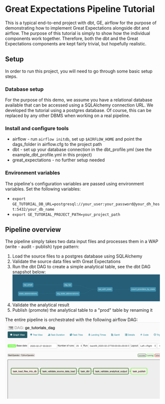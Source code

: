 # Great Expectations Pipeline Tutorial
This is a typical end-to-end project with dbt, GE, airflow for the purpose of demonstrating how to implement Great Expectations alongside dbt and airflow. The purpose of this tutorial is simply to show how the individual components work together. Therefore, both the dbt and the Great Expectations components are kept fairly trivial, but hopefully realistic.

## Setup

In order to run this project, you will need to go through some basic setup steps.

### Database setup
For the purpose of this demo, we assume you have a relational database available that can be accessed using a SQLAlchemy connection URL. We developed the tutorial using a postgres database. Of course, this can be replaced by any other DBMS when working on a real pipeline.

### Install and configure tools
* airflow - run `airflow initdb`, set up `$AIRFLOW_HOME` and point the dags_folder in airflow.cfg to the project path
* dbt - set up your database connection in the dbt_profile.yml (see the example_dbt_profile.yml in this project)
* great_expectations - no further setup needed

### Environment variables

The pipeline's configuration variables are passed using environment variables. Set the following variables:
* `export GE_TUTORIAL_DB_URL=postgresql://your_user:your_password@your_dh_host:5432/your_db_name`
* `export GE_TUTORIAL_PROJECT_PATH=your_project_path`


## Pipeline overview

The pipeline simply takes two data input files and processes them in a WAP (write - audit - publish) type pattern:
1. Load the source files to a postgres database using SQLAlchemy
2. Validate the source data files with Great Expectations
3. Run the dbt DAG to create a simple analytical table, see the dbt DAG snapshot below:
![The dbt DAG](dbt_dag.png)
4. Validate the analytical result
5. Publish (promote) the analytical table to a "prod" table by renaming it

The entire pipeline is orchestrated with the following airflow DAG:
![The airflow DAG](airflow_dag.png)

